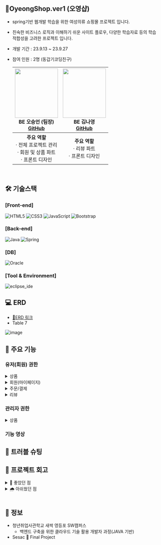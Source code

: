 ## **👚OyeongShop.ver1 (오영샵)**
- spring기반 웹개발 학습을 위한 여성의류 쇼핑몰 프로젝트 입니다.
- 친숙한 비즈니스 로직과 이해하기 쉬운 사이트 플로우, 다양한 학습자료 등의 학습 적합성을 고려한 프로젝트 입니다.
- 개발 기간 : 23.9.13 ~ 23.9.27<br>
- 참여 인원 : 2명 (동갑기코딩친구)<br>
      
    |<img src="https://avatars.githubusercontent.com/u/126163816?s=400&v=4" width="140" height="160"/><br/>BE 오승언 (팀장) <br/><a href="https://github.com/5seung">GitHub</a>|<img src="https://avatars.githubusercontent.com/u/144882233?v=4" width="140" height="160"/><br/>BE 김나영 <br/><a href="https://github.com/nayonez">GitHub</a>|
    |:---:|:---:|
    | <strong>주요 역할</strong> <br> &middot; 전체 프로젝트 관리 <br> &middot; 회원 및 상품 파트 <br> &middot; 프론트 디자인 | <strong>주요 역할</strong> <br> &middot; 리뷰 파트 <br/> &middot; 프론트 디자인 |

<br>

##  🛠 기술스택

### **[Front-end]**
![HTML5](https://img.shields.io/badge/html5-%23E34F26.svg?style=for-the-badge&logo=html5&logoColor=white)
![CSS3](https://img.shields.io/badge/css3-%231572B6.svg?style=for-the-badge&logo=css3&logoColor=white)
![JavaScript](https://img.shields.io/badge/javascript-%23323330.svg?style=for-the-badge&logo=javascript&logoColor=%23F7DF1E)
![Bootstrap](https://img.shields.io/badge/bootstrap-%238511FA.svg?style=for-the-badge&logo=bootstrap&logoColor=white)


### **[Back-end]**   
![Java](https://img.shields.io/badge/java8-%23ED8B00.svg?style=for-the-badge&logo=openjdk&logoColor=white)
![Spring](https://img.shields.io/badge/spring-%236DB33F.svg?style=for-the-badge&logo=spring&logoColor=white)

### **[DB]**
![Oracle](https://img.shields.io/badge/Oracle-F80000?style=for-the-badge&logo=oracle&logoColor=white)

### **[Tool & Environment]**
![eclipse_ide](https://img.shields.io/badge/eclipse_ide-%2C2255.svg?style=for-the-badge&logo=eclipseide&logoColor=white)

## 💻 ERD
- [📌ERD 링크](https://www.erdcloud.com/d/vwKwCAP5Y26J2y59E)
- Table 7

![image](#)


## 📍 주요 기능
### 유저(회원) 권한

<details>
<summary>상품</summary>
  
- 카테고리별 상품 조회
- 상품 목록조회
- 상품 정보 상세보기
- 찜하기(위시리스트 담기)
- 장바구니 담기
  
</details>

<details>
<summary>회원(마이페이지)</summary>
  
- 위시리스트 조회
  
</details>

<details>
<summary>주문/결제</summary>
  
- 단일상품 주문
    

</details>
<details>
<summary>리뷰</summary>
 
- 리뷰 작성  
  + 자신이 구매한 상품만 리뷰 생성 가능
  + 리뷰 이미지는 선택적으로 첨부 가능
  + 리뷰 이미지는 AWS S3 에 저장
    
- 리뷰 조회  
   + 상품별 리뷰 조회 (상품 상세보기 페이지 하단)  
   + 내가 작성한 리뷰 (마이페이지)
  
- 리뷰 삭제  
  + 구매자 본인만 삭제 가능
  
</details>


### 관리자 권한
<details>
<summary>상품</summary>
  
- 상품 등록  
  + 상품 이미지는 1장 이상 필수 입력
  
- 상품 삭제
  
</details>



### 기능 영상 






## 💊 트러블 슈팅

## 💫 프로젝트 회고
<details>
<summary> 🌈 좋았던 점 </summary>
<br/>

**첫 팀장 역할 수행**

- 팀원이 한명밖에 없었지만, 팀장으로서 프로젝트를 주도적으로 이끌어본 첫 경험이 뜻 깊었다.

**Spring Framework에 대한 이해도 상승**

- [당근 프로젝트](https://github.com/5seung/SpringCarrotMarket) 진행시 파악하지 못했던, spring legacy project의 설정들과 파일 구조를 이해할 수 있었다. 또한 로그인관련 기능을 구현하면서, 스프링 인터셉터에 대한 추가적인 학습을 통해 Servlet의 Filter, Dispatcher Servlet 등을 익힐 수 있었다.

</details>
<details>
<summary> 🌧️ 아쉬웠던 점 </summary>
<br/>
      
**부족한 핵심 기능**

- 프로젝트 진행 기간이 짧고, 팀원이 적어 쇼핑몰의 핵심 기능을 제대로 구현하지 못했다. 
다음에 프로젝트를 진행한다면, 해당 프로젝트를 개선하여 핵심 기능을 추가하고 특히 장바구니 기능을 온전하게 구현해보고 싶다.

**기록의 아쉬움**

- 같은 어려움이 발생한 것을 깨닫고, 구현 시 어려웠던 점, 배운 점 등을 꼼꼼히 기록하고 싶었다. 하지만 기록이 습관화되지 않았고, 차일피일 미루다보니 이번 프로젝트에서도 기록을 거의 남기지 못했다. 다음에는 구체적인 방법을 고민하여 알찬 학습일지를 작성하고 싶다.

**미숙한 Git 사용**

- 항상 팀원으로 프로젝트를 받아서 보내기만 했었기 때문에 일부 사용하는 기능만 알고 사용했다. 이번 프로젝트는 팀장으로 git에서 주체적으로 확장된 범위에서 사용해야했고, 추가적으로 팀원에게 git을 가르쳐줘야 했기 때문에 얇팍한 지식이 밑천을 드러냈다.
결국 이번 프로젝트는 git 사용의 어려움을 극복하지 못하고 git을 사용한 버전관리를 포기했다.
git에 대한 지식을 보충해서 다음에는 git을 활용하여 버전관리를 해야겠다.

</details>

</br>

## 🚀 정보
- 청년취업사관학교 새싹 영등포 SW캠퍼스<br>
  - 백엔드 구축을 위한 클라우드 기술 활용 개발자 과정(JAVA 기반)
- Sesac 🌱 Final Project
